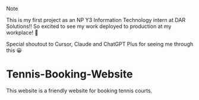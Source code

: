 > [!NOTE]
> This is my first project as an NP Y3 Information Technology intern at DAR Solutions!! So excited to see my work deployed to production at my workplace! 🥳
>
> Special shoutout to Cursor, Claude and ChatGPT Plus for seeing me through this 😀

# Tennis-Booking-Website
This website is a friendly website for booking tennis courts.
